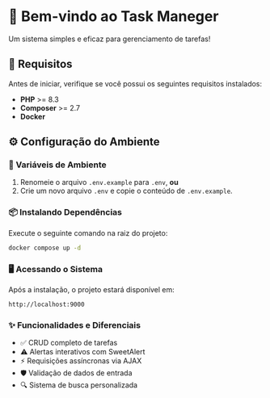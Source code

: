 # 👋 Bem-vindo ao **Task Maneger**

Um sistema simples e eficaz para gerenciamento de tarefas!

## 🚀 Requisitos
Antes de iniciar, verifique se você possui os seguintes requisitos instalados:

- **PHP** >= 8.3  
- **Composer** >= 2.7  
- **Docker**

## ⚙️ Configuração do Ambiente

### 🔐 Variáveis de Ambiente

1. Renomeie o arquivo `.env.example` para `.env`, **ou**  
2. Crie um novo arquivo `.env` e copie o conteúdo de `.env.example`.

### 📦 Instalando Dependências

Execute o seguinte comando na raiz do projeto:

```bash
docker compose up -d
```

### 🖥️ Acessando o Sistema

Após a instalação, o projeto estará disponível em:

```bash
http://localhost:9000
```

### ✨ Funcionalidades e Diferenciais

- ✅ CRUD completo de tarefas
-  ⚠️ Alertas interativos com SweetAlert
-  ⚡ Requisições assíncronas via AJAX
-  🛡️ Validação de dados de entrada
-  🔍 Sistema de busca personalizada





